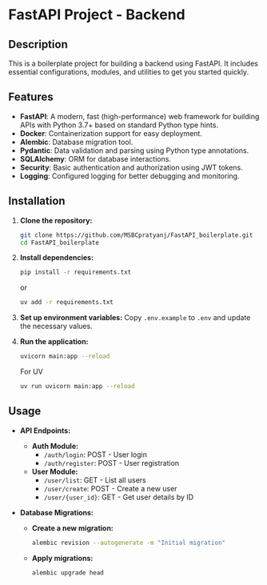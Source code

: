 # FastAPI Project - Backend

## Description
This is a boilerplate project for building a backend using FastAPI. It includes essential configurations, modules, and utilities to get you started quickly.

## Features
- **FastAPI**: A modern, fast (high-performance) web framework for building APIs with Python 3.7+ based on standard Python type hints.
- **Docker**: Containerization support for easy deployment.
- **Alembic**: Database migration tool.
- **Pydantic**: Data validation and parsing using Python type annotations.
- **SQLAlchemy**: ORM for database interactions.
- **Security**: Basic authentication and authorization using JWT tokens.
- **Logging**: Configured logging for better debugging and monitoring.

## Installation
1. **Clone the repository:**
   ```sh
   git clone https://github.com/MSBCpratyanj/FastAPI_boilerplate.git
   cd FastAPI_boilerplate
   ```

2. **Install dependencies:**
   ```sh
   pip install -r requirements.txt
   ```
   or
    ```sh
   uv add -r requirements.txt
   ```

3. **Set up environment variables:**
   Copy `.env.example` to `.env` and update the necessary values.

4. **Run the application:**
   ```sh
   uvicorn main:app --reload
   ```
   For UV
   ```sh
   uv run uvicorn main:app --reload
   ```

## Usage
- **API Endpoints:**
  - **Auth Module:**
    - `/auth/login`: POST - User login
    - `/auth/register`: POST - User registration
  - **User Module:**
    - `/user/list`: GET - List all users
    - `/user/create`: POST - Create a new user
    - `/user/{user_id}`: GET - Get user details by ID

- **Database Migrations:**
  - **Create a new migration:**
    ```sh
    alembic revision --autogenerate -m "Initial migration"
    ```
  - **Apply migrations:**
    ```sh
    alembic upgrade head
    ```

